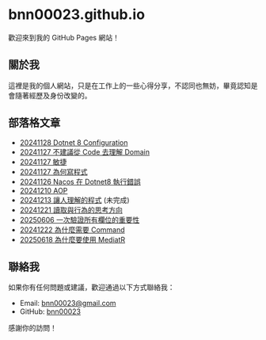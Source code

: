 # bnn00023.github.io

歡迎來到我的 GitHub Pages 網站！

## 關於我
這裡是我的個人網站，只是在工作上的一些心得分享，不認同也無妨，畢竟認知是會隨著經歷及身份改變的。

## 部落格文章
- [20241128 Dotnet 8 Configuration](./20241128Dotnet8Configuration.md)
- [20241127 不建議從 Code 去理解 Domain](./20241127不建議從Code去理解Domain.md)
- [20241127 敏捷](./20241127敏捷.md)
- [20241127 為何寫程式](./20241127為何寫程式.md)
- [20241126 Nacos 在 Dotnet8 執行錯誤](./20241126Nacos在Dotnet8執行錯誤.md)
- [20241210 AOP](./20241210AOP.md)
- [20241213 讓人理解的程式](./20241213讓人理解的程式.md) (未完成)
- [20241221 讀取與行為的思考方向](./20241221讀取與行為的思考方向.md)
- [20250606 一次驗證所有欄位的重要性](./20250606一次驗證所有欄位的重要性.md)
- [20241222 為什麼需要 Command](./20241222為什麼需要Command.md)
- [20250618 為什麼要使用 MediatR](./20250618為什麼要使用MediatR.md)

## 聯絡我
如果你有任何問題或建議，歡迎通過以下方式聯絡我：
- Email: [bnn00023@gmail.com](mailto:bnn00023@gmail.com)
- GitHub: [bnn00023](https://github.com/bnn00023)

感謝你的訪問！
